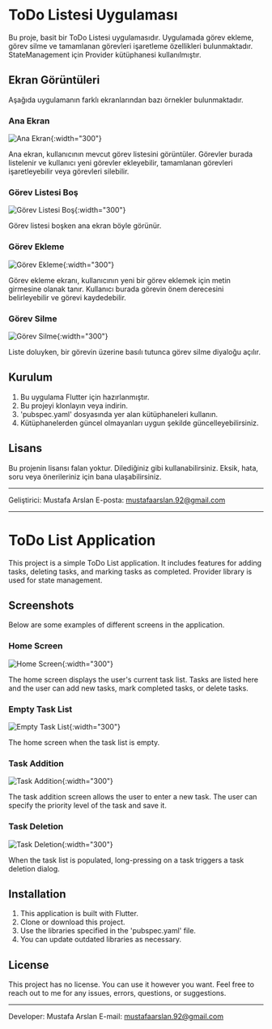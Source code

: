 # ToDo Listesi Uygulaması

Bu proje, basit bir ToDo Listesi uygulamasıdır. Uygulamada görev ekleme, görev silme ve tamamlanan görevleri işaretleme özellikleri bulunmaktadır. StateManagement için Provider kütüphanesi kullanılmıştır.

## Ekran Görüntüleri

Aşağıda uygulamanın farklı ekranlarından bazı örnekler bulunmaktadır.

### Ana Ekran

![Ana Ekran](screenshots/dolu_liste.jpeg){:width="300"}

Ana ekran, kullanıcının mevcut görev listesini görüntüler. Görevler burada listelenir ve kullanıcı yeni görevler ekleyebilir, tamamlanan görevleri işaretleyebilir veya görevleri silebilir.

### Görev Listesi Boş

![Görev Listesi Boş](screenshots/bos_liste.jpeg){:width="300"}

Görev listesi boşken ana ekran böyle görünür.

### Görev Ekleme

![Görev Ekleme](screenshots/gorev_ekleme.jpeg){:width="300"}

Görev ekleme ekranı, kullanıcının yeni bir görev eklemek için metin girmesine olanak tanır. Kullanıcı burada görevin önem derecesini belirleyebilir ve görevi kaydedebilir.


### Görev Silme

![Görev Silme](screenshots/gorev_silme.jpeg){:width="300"}

Liste doluyken, bir görevin üzerine basılı tutunca görev silme diyaloğu açılır.

## Kurulum

1. Bu uygulama Flutter için hazırlanmıştır.
2. Bu projeyi klonlayın veya indirin.
3. 'pubspec.yaml' dosyasında yer alan kütüphaneleri kullanın.
4. Kütüphanelerden güncel olmayanları uygun şekilde güncelleyebilirsiniz.

## Lisans

Bu projenin lisansı falan yoktur. Dilediğiniz gibi kullanabilirsiniz. Eksik, hata, soru veya önerileriniz için bana ulaşabilirsiniz.


---

Geliştirici: Mustafa Arslan
E-posta: mustafaarslan.92@gmail.com

---------------------------------------------------


# ToDo List Application
    
This project is a simple ToDo List application. It includes features for adding tasks, deleting tasks, and marking tasks as completed. Provider library is used for state management.

## Screenshots

Below are some examples of different screens in the application.

### Home Screen

![Home Screen](screenshots/dolu_liste.jpeg){:width="300"}

The home screen displays the user's current task list. Tasks are listed here and the user can add new tasks, mark completed tasks, or delete tasks.

### Empty Task List

![Empty Task List](screenshots/bos_liste.jpeg){:width="300"}

The home screen when the task list is empty.

### Task Addition

![Task Addition](screenshots/gorev_ekleme.jpeg){:width="300"}

The task addition screen allows the user to enter a new task. The user can specify the priority level of the task and save it.

### Task Deletion

![Task Deletion](screenshots/gorev_silme.jpeg){:width="300"}

When the task list is populated, long-pressing on a task triggers a task deletion dialog.

## Installation

1. This application is built with Flutter.
2. Clone or download this project.
3. Use the libraries specified in the 'pubspec.yaml' file.
4. You can update outdated libraries as necessary.

## License

This project has no license. You can use it however you want. Feel free to reach out to me for any issues, errors, questions, or suggestions.

---

Developer: Mustafa Arslan
E-mail: mustafaarslan.92@gmail.com
